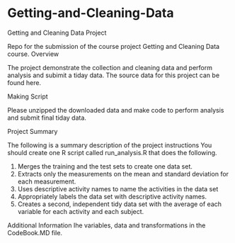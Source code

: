# Getting-and-Cleaning-Data
Getting and Cleaning Data Project

Repo for the submission of the course project Getting and Cleaning Data course.
Overview

The project demonstrate the collection and cleaning data and perform analysis and subimit a tiday data.
The source data for this project can be found here.

Making Script

Please unzipped the downloaded data and make code to perform analysis and submit final tiday data.

Project Summary

The following is a summary description of the project instructions
You should create one R script called run_analysis.R that does the following.
1.	Merges the training and the test sets to create one data set.
2.	Extracts only the measurements on the mean and standard deviation for each measurement.
3.	Uses descriptive activity names to name the activities in the data set
4.	Appropriately labels the data set with descriptive activity names.
5.	Creates a second, independent tidy data set with the average of each variable for each activity and each subject.

Additional Information
Ihe variables, data and transformations in the CodeBook.MD file.